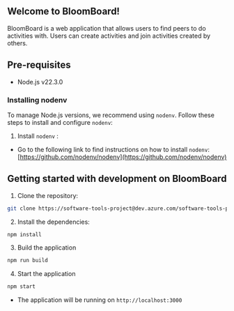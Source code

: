 ## Welcome to BloomBoard!

BloomBoard is a web application that allows users to find peers to do activities with. Users can create activities and join activities created by others.

## Pre-requisites

- Node.js v22.3.0

### Installing nodenv

To manage Node.js versions, we recommend using `nodenv`. Follow these steps to install and configure `nodenv`:

1. Install `nodenv` :

 - Go to the following link to find instructions on how to install `nodenv`:
[https://github.com/nodenv/nodenv](https://github.com/nodenv/nodenv)


## Getting started with development on BloomBoard

1. Clone the repository:

```bash
git clone https://software-tools-project@dev.azure.com/software-tools-project/BloomBoard/_git/BloomBoard
```

2. Install the dependencies:

```bash
npm install
```

3. Build the application

```bash
npm run build
```

4. Start the application

```bash
npm start
```

- The application will be running on `http://localhost:3000`
